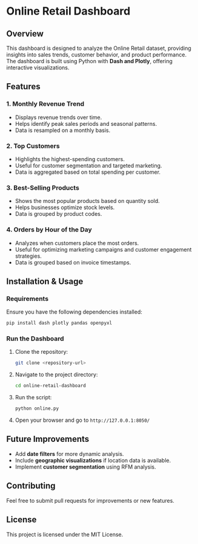 # Online Retail Dashboard

## Overview
This dashboard is designed to analyze the Online Retail dataset, providing insights into sales trends, customer behavior, and product performance. The dashboard is built using Python with **Dash and Plotly**, offering interactive visualizations.

## Features

### 1. **Monthly Revenue Trend**
- Displays revenue trends over time.
- Helps identify peak sales periods and seasonal patterns.
- Data is resampled on a monthly basis.

### 2. **Top Customers**
- Highlights the highest-spending customers.
- Useful for customer segmentation and targeted marketing.
- Data is aggregated based on total spending per customer.

### 3. **Best-Selling Products**
- Shows the most popular products based on quantity sold.
- Helps businesses optimize stock levels.
- Data is grouped by product codes.

### 4. **Orders by Hour of the Day**
- Analyzes when customers place the most orders.
- Useful for optimizing marketing campaigns and customer engagement strategies.
- Data is grouped based on invoice timestamps.

## Installation & Usage

### **Requirements**
Ensure you have the following dependencies installed:
```bash
pip install dash plotly pandas openpyxl
```

### **Run the Dashboard**
1. Clone the repository:
   ```bash
   git clone <repository-url>
   ```
2. Navigate to the project directory:
   ```bash
   cd online-retail-dashboard
   ```
3. Run the script:
   ```bash
   python online.py
   ```
4. Open your browser and go to `http://127.0.0.1:8050/`

## Future Improvements
- Add **date filters** for more dynamic analysis.
- Include **geographic visualizations** if location data is available.
- Implement **customer segmentation** using RFM analysis.

## Contributing
Feel free to submit pull requests for improvements or new features.

## License
This project is licensed under the MIT License.

